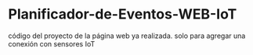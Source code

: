 # Planificador-de-Eventos-WEB-IoT
código del proyecto de la página web ya realizada. solo para agregar una conexión con sensores IoT
